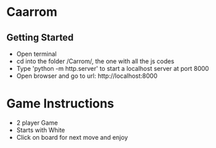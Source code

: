 # Caarrom

## Getting Started
- Open terminal
- cd into the folder /Carrom/, the one with all the js codes
- Type 'python -m http.server' to start a localhost server at port 8000
- Open browser and go to url: http://localhost:8000

# Game Instructions
- 2 player Game
- Starts with White
- Click on board for next move and enjoy
